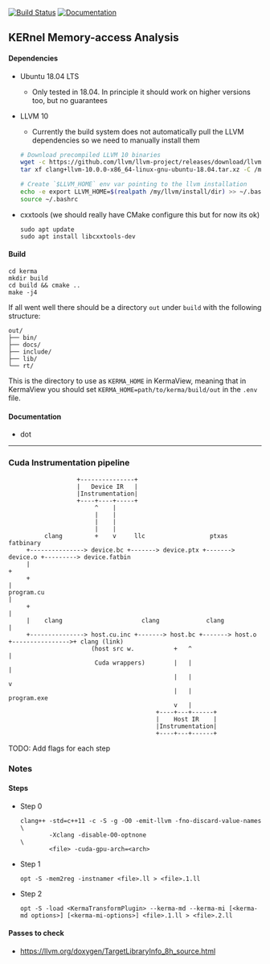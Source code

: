 [![Build Status](https://travis-ci.com/gkarlos/kerma.svg?branch=master)](https://travis-ci.com/gkarlos/kerma) [![Documentation](https://codedocs.xyz/gkarlos/kerma.svg)](https://codedocs.xyz/gkarlos/kerma/)

## KERnel Memory-access Analysis

#### Dependencies
- Ubuntu 18.04 LTS
     - Only tested in 18.04. In principle it should work on higher versions too, but no guarantees

- LLVM 10
     - Currently the build system does not automatically pull the LLVM dependencies so we need to manually install them
    ```bash
    # Download precompiled LLVM 10 binaries
    wget -c https://github.com/llvm/llvm-project/releases/download/llvmorg-10.0.0/clang+llvm-10.0.0-x86_64-linux-gnu-ubuntu-18.04.tar.xz
    tar xf clang+llvm-10.0.0-x86_64-linux-gnu-ubuntu-18.04.tar.xz -C /my/llvm/install/dir

    # Create `$LLVM_HOME` env var pointing to the llvm installation
    echo -e export LLVM_HOME=$(realpath /my/llvm/install/dir) >> ~/.bashrc 
    source ~/.bashrc
    ```
- cxxtools (we should really have CMake configure this but for now its ok)
    ```
    sudo apt update
    sudo apt install libcxxtools-dev
    ```

#### Build
```
cd kerma
mkdir build
cd build && cmake ..
make -j4
```
If all went well there should be a directory `out` under `build` with the following structure:
```
out/
├── bin/
├── docs/
├── include/
├── lib/
└── rt/
```
 This is the directory to use as `KERMA_HOME` in KermaView, meaning that in KermaView you should set `KERMA_HOME=path/to/kerma/build/out` in the `.env` file.

#### Documentation

- dot

* * * 

### Cuda Instrumentation pipeline

```
                   +---------------+
                   |   Device IR   |
                   |Instrumentation|
                   +----+----+-----+
                        ^    |
                        |    |
                        |    |
                        |    |
          clang         +    v     llc                  ptxas             fatbinary
     +---------------> device.bc +-------> device.ptx +-------> device.o +---------> device.fatbin
     |                                                                                  +
     +                                                                                  |
program.cu                                                                              |
     +                                                                                  |
     |    clang                      clang             clang                            |
     +---------------> host.cu.inc +-------> host.bc +-------> host.o +---------------->+ clang (link)
                       (host src w.           +   ^                                     |
                        Cuda wrappers)        |   |                                     |
                                              |   |                                     v
                                              |   |                                  program.exe
                                              v   |
                                         +----+---+------+
                                         |    Host IR    |
                                         |Instrumentation|
                                         +----+---+------+
```

TODO: Add flags for each step

### Notes

#### Steps
- Step 0
     ```
     clang++ -std=c++11 -c -S -g -O0 -emit-llvm -fno-discard-value-names      \
             -Xclang -disable-O0-optnone                                      \
             <file> -cuda-gpu-arch=<arch>
     ```

- Step 1
     ```
     opt -S -mem2reg -instnamer <file>.ll > <file>.1.ll
     ```
- Step 2
     ```
     opt -S -load <KermaTransformPlugin> --kerma-md --kerma-mi [<kerma-md options>] [<kerma-mi-options>] <file>.1.ll > <file>.2.ll
     ```
#### Passes to check
- https://llvm.org/doxygen/TargetLibraryInfo_8h_source.html